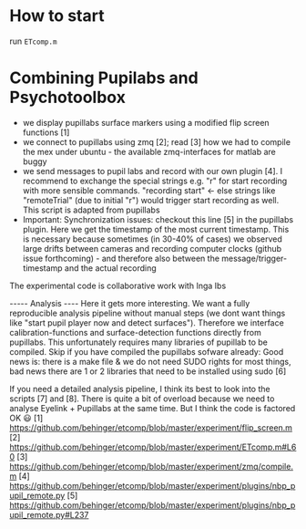 # How to start
run ```ETcomp.m ```

# Combining Pupilabs and Psychotoolbox 
- we display  pupillabs surface markers using a modified flip screen functions [1] 
- we connect to pupillabs using zmq [2];  read [3] how we had to compile the mex under ubuntu - the available zmq-interfaces for matlab are buggy
- we send messages to pupil labs and record with our own plugin [4]. I recommend to exchange the special strings e.g. "r" for start recording with more sensible commands. "recording start" <- else strings like "remoteTrial" (due to initial "r") would trigger start recording as well. This script is adapted from pupillabs
- Important: Synchronization issues: checkout this line [5] in the pupillabs plugin. Here we get the timestamp of the most current timestamp. This is necessary because sometimes (in 30-40% of cases) we observed large drifts between cameras and recording computer clocks (github issue forthcoming) - and therefore also between the message/trigger-timestamp and the actual recording

The experimental code is collaborative work with Inga Ibs

----- Analysis ----
Here it gets more interesting. We want a fully reproducible analysis pipeline without manual steps (we dont want things like "start pupil player now and detect surfaces"). Therefore we interface calibration-functions and surface-detection functions directly from pupillabs. This unfortunately requires many libraries of pupillab to be compiled. Skip if you have compiled the pupillabs sofware already: Good news is: there is a make file & we do not need SUDO rights for most things, bad news there are 1 or 2 libraries that need to be installed using sudo [6]

If you need a detailed analysis pipeline, I think its best to look into the scripts [7] and [8]. There is quite a bit of overload because we need to analyse Eyelink  + Pupillabs at the same time. But I think the code is factored OK :smiley:
[1] https://github.com/behinger/etcomp/blob/master/experiment/flip_screen.m 
[2] https://github.com/behinger/etcomp/blob/master/experiment/ETcomp.m#L60 
[3] https://github.com/behinger/etcomp/blob/master/experiment/zmq/compile.m 
[4] https://github.com/behinger/etcomp/blob/master/experiment/plugins/nbp_pupil_remote.py 
[5] https://github.com/behinger/etcomp/blob/master/experiment/plugins/nbp_pupil_remote.py#L237 
